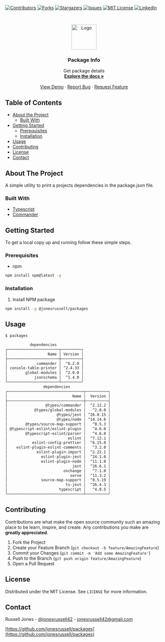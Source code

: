 [![Contributors][contributors-shield]][contributors-url]
[![Forks][forks-shield]][forks-url]
[![Stargazers][stars-shield]][stars-url]
[![Issues][issues-shield]][issues-url]
[![MIT License][license-shield]][license-url]
[![LinkedIn][linkedin-shield]][linkedin-url]

<br />
<p align="center">
  <a href="https://github.com/jonesrussell/packages">
    <img src="https://blog.jonesrussell42.xyz/assets/img/smile.png" alt="Logo" width="80" height="80">
  </a>

  <h3 align="center">Package Info</h3>

  <p align="center">
    Get package details
    <br />
    <a href="https://github.com/jonesrussell/packages"><strong>Explore the docs »</strong></a>
    <br />
    <br />
    <a href="https://github.com/jonesrussell/packages">View Demo</a>
    ·
    <a href="https://github.com/jonesrussell/packages/issues">Report Bug</a>
    ·
    <a href="https://github.com/jonesrussell/packages/issues">Request Feature</a>
  </p>
</p>

## Table of Contents

- [About the Project](#about-the-project)
  - [Built With](#built-with)
- [Getting Started](#getting-started)
  - [Prerequisites](#prerequisites)
  - [Installation](#installation)
- [Usage](#usage)
- [Contributing](#contributing)
- [License](#license)
- [Contact](#contact)

## About The Project

A simple utility to print a projects dependencies in the package.json file.

### Built With

- [Typescript](https://www.typescriptlang.org/)
- [Commander](https://www.npmjs.com/package/commander)

## Getting Started

To get a local copy up and running follow these simple steps.

### Prerequisites

- npm

```sh
npm install npm@latest -g
```

### Installation

1. Install NPM package

```sh
npm install -g @jonesrussell/packages
```

## Usage

```sh
$ packages

           dependencies            
┌───────────────────────┬─────────┐
│                  Name │ Version │
├───────────────────────┼─────────┤
│             commander │  ^6.2.0 │
│ console-table-printer │ ^2.4.33 │
│        global-modules │  ^2.0.0 │
│            jsonschema │  ^1.4.0 │
└───────────────────────┴─────────┘
                 dependencies                  
┌──────────────────────────────────┬──────────┐
│                             Name │  Version │
├──────────────────────────────────┼──────────┤
│                 @types/commander │  ^2.12.2 │
│            @types/global-modules │   ^2.0.0 │
│                      @types/jest │ ^26.0.15 │
│                      @types/node │ ^14.14.6 │
│        @types/source-map-support │   ^0.5.3 │
│ @typescript-eslint/eslint-plugin │   ^4.6.0 │
│        @typescript-eslint/parser │   ^4.6.0 │
│                           eslint │  ^7.12.1 │
│           eslint-config-prettier │  ^6.15.0 │
│    eslint-plugin-eslint-comments │   ^3.2.0 │
│             eslint-plugin-import │  ^2.22.1 │
│               eslint-plugin-jest │  ^24.1.0 │
│               eslint-plugin-node │  ^11.1.0 │
│                             jest │  ^26.6.1 │
│                         onchange │   ^7.1.0 │
│                            serve │  ^11.3.2 │
│               source-map-support │  ^0.5.19 │
│                          ts-jest │  ^26.4.3 │
│                       typescript │   ^4.0.5 │
└──────────────────────────────────┴──────────┘

```

## Contributing

Contributions are what make the open source community such an amazing place to be learn, inspire, and create. Any contributions you make are **greatly appreciated**.

1. Fork the Project
2. Create your Feature Branch (`git checkout -b feature/AmazingFeature`)
3. Commit your Changes (`git commit -m 'Add some AmazingFeature'`)
4. Push to the Branch (`git push origin feature/AmazingFeature`)
5. Open a Pull Request

## License

Distributed under the MIT License. See `LICENSE` for more information.

## Contact

Russell Jones - [@jonesrussell42](https://twitter.com/@jonesrussell42) - jonesrussell42@gmail.com

[https://github.com/jonesrussell/packages](https://github.com/jonesrussell/packages)

<!-- https://www.markdownguide.org/basic-syntax/#reference-style-links -->

[contributors-shield]: https://img.shields.io/github/contributors/jonesrussell/packages.svg?style=flat-square
[contributors-url]: https://github.com/jonesrussell/pgk-info/graphs/contributors
[forks-shield]: https://img.shields.io/github/forks/jonesrussell/packages.svg?style=flat-square
[forks-url]: https://github.com/jonesrussell/pgk-info/network/members
[stars-shield]: https://img.shields.io/github/stars/jonesrussell/packages.svg?style=flat-square
[stars-url]: https://github.com/jonesrussell/pgk-info/stargazers
[issues-shield]: https://img.shields.io/github/issues/jonesrussell/packages.svg?style=flat-square
[issues-url]: https://github.com/jonesrussell/pgk-info/issues
[license-shield]: https://img.shields.io/github/license/jonesrussell/packages.svg?style=flat-square
[license-url]: https://github.com/jonesrussell/pgk-info/blob/main/LICENSE.txt
[linkedin-shield]: https://img.shields.io/badge/-LinkedIn-black.svg?style=flat-square&logo=linkedin&colorB=555
[linkedin-url]: https://linkedin.com/in/jonesrussell42
[product-screenshot]: images/screenshot.png
